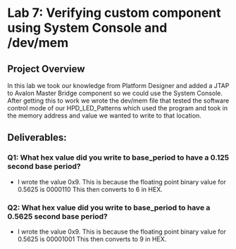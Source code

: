 # Lab 7: Verifying custom component using System Console and /dev/mem
## Project Overview
In this lab we took our knowledge from Platform Designer and added a JTAP to Avalon Master Bridge component so we could use the System Console.  
After getting this to work we wrote the dev/mem file that tested the software control mode of our HPD_LED_Patterns which used the program and took in the memory address and value we wanted to write to that location.  

## Deliverables:
### Q1: What hex value did you write to base_period to have a 0.125 second base period? 
- I wrote the value 0x9.  This is because the floating point binary value for 0.5625 is 0000110  This then converts to 6 in HEX. 

### Q2: What hex value did you write to base_period to have a 0.5625 second base period? 
- I wrote the value 0x9.  This is because the floating point binary value for 0.5625 is 00001001  This then converts to 9 in HEX. 
